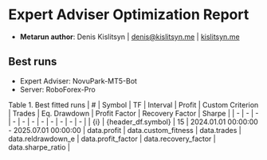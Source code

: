 # Expert Adviser Optimization Report

* **Metarun author**: Denis Kislitsyn | denis@kislitsyn.me | [kislitsyn.me](https://kislitsyn.me/personal/algo)

## Best runs

- Expert Adviser: NovuPark-MT5-Bot
- Server: RoboForex-Pro

Table 1. Best fitted runs
| # | Symbol | TF | Interval | Profit | Custom Criterion | Trades | Eq. Drawdown | Profit Factor | Recovery Factor | Sharpe | 
| - | - | - | - | - | - | - | - | - | - | - | 
| {i} | {header_df.symbol} | 15 | 2024.01.01 00:00:00 - 2025.07.01 00:00:00 | data.profit | data.custom_fitness | data.trades | data.reldrawdown_e | data.profit_factor | data.recovery_factor | data.sharpe_ratio |

